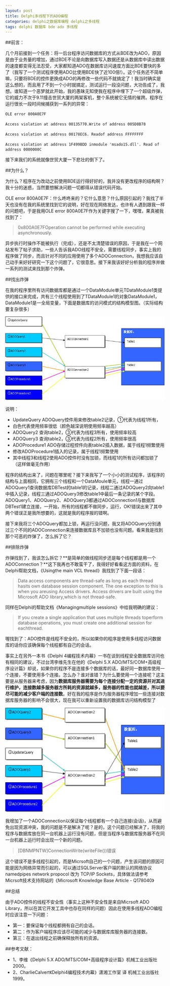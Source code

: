 ```yaml
---
layout: post
title: Delphi多线程下的ADO编程
categories: delphi之数据库编程 delphi之多线程 
tags: delphi 数据库 bde ado 多线程
---
```


##前言：

几个月前接到一个任务：将一后台程序访问数据库的方式从BDE改为ADO，原因是由于业务量的增加，通过BDE不论是向数据库写入数据还是从数据库中读出数据的速度都变得无法忍受，大家都知道ADO在数据库访问速度方面比BDE要快的多了（我写了一个测试程序使用ADO比使用BDE快了近100倍!）。这个任务还不简单嘛，只要将BDE的控件更换成ADO的再修改一些代码不就搞定了！我当时确实是这么想的，而且用了不到一个小时就搞定，测试运行一段没问题，大功告成了，我想。谁知道一个恶梦就此开始，我的愚昧无知使我在程序中埋下了一个超级炸弹，它的威力不次于9.11撞击世贸大厦的两架客机，整个系统被它无情的催跨。程序在运行很长一段时间候捕获到一系列的异常：

```
OLE error 800A0E7F

Access violation at address 00135770.Write of address 005D8B78

Access violation at address 00178EC6. Readof address FFFFFFFF

Access violation at address 1F499BDD inmodule 'msado15.dll'. Read of address 0000000C
```

接下来我们的系统就像世贸大厦一下悲壮的倒下了。 

##为什么？

为什么？程序在为改动之前使用BDE运行得好好的，我并没有更改程序的结构啊？我十分的迷惑，当然要想解决问题一切都得从错误代码开始。

OLE error 800A0E7F：什么咚咚来的？它什么意思？什么原因引起的？我找了半天也没有在我的系统里找到它的说明，好在现在网络发达，也许有人遇到跟我一样的问题吧，于是我用OLE error 800A0E7F作为关键字搜了一下，嘿嘿，果真被我找到了：

>0x800A0E7FOperation cannot be performed while executing
> asynchronously.

异步执行时操作不能被执行（完成），还是不太清楚错误的原因，于是我在一个网站发布了帖子求助，一些人告诉我ADO线程不安全，需要线程同步，事实上我的程序做了同步，而且针对不同的应用使用了多个ADOConnection，我想我应该自己动手来好好研究一下这个问题了，它很意思。接下来我该好好分析我的程序并做一系列的测试来找到那个炸弹。 

##找出炸弹 

在我的程序里所有访问数据库都是通过一个DataModule单元TDataModule1类提供的接口来完成，共有三个线程使用到了TDataModule1的对象DataModule1，DataModule1是一全局变量，下面是数据库的访问模式的结构模型图。（实际结构要复杂很多）

![image](../media/image/2015-12-17/01.jpeg)

说明：

* UpdateQuery    ADOQuery控件用来修改table2记录，①代表为线程1所有，
* 白色代表使用频率很低（颜色越深说明使用频率越高）
* ADOQuery2   查询table2，③代表为线程3所有，使用频率较高
* ADOQuery3 查询table2，③代表为线程2所有，使用频率很高
* ADOProcedure1   ADO存储过程控件向表table2插入数据，属于线程1频繁使用
* 修改ADOProcedure1插入的记录，属于线程1频繁使用
* 其中线程3和线程2使用ADO控件时没有加锁，而线程1的所有访问都加锁了（这样做毫无作用）

程序的结构出来了，问题在哪里呢？接下来我写了一个小小的测试程序，该程序的结构与上面相同，它拥有三个线程和一个DataMoule单元，线程一通过ADOQuery1查询数据库DBTest的table1的记录，线程二通过ADOQuery2向table1中插入记录，线程三通过ADOQuery3修改table1中最后一条记录的某个字段。ADOQuery1、ADOQuery2、ADOQuery3都通过ADOConnection1与数据库DBTest1建立连接，一开始，所有的线程都不做同步，运行，OK!错误出来了其中两个错误正是我所想要的，这就是我的程序报的错啊。

接下来我将三个ADOQuery都加上锁，再运行没问题，我又将ADOQuery分别通过三个不同的ADOConnection来连接数据库且不加锁也没有问题。看来我是找到那个可恶的炸弹了，怎么拆了它？ 

##排除炸弹 

炸弹找到了，我该怎么拆它？**是简单的做线程同步还是每个线程都是用一个ADOConnection？**这下我再也不敢蛮干了，我得好好看看这方面的资料，在Delphi帮助文档，《Usingthe main VCL thread》我找到了下面一段话：

>Data access components are thread-safe as long as each thread hasits own database session component. The one exception to this is when you areusing Access drivers. Access drivers are built using the Microsoft ADO library,which is not thread-safe.

同样在Delphi的帮助文档《Managingmultiple sessions》中给我明确的建议：

>If you create a single application that uses multiple threads toperform database operations, you must create one additional session for eachthread.

喔找到了：ADO控件是线程不安全的，所以如果你的程序是使用多线程访问数据库的话你应该确保每个线程都有自己的会话。

事实上在另外一本书《Delphi 4编程技术内幕》一书在谈到线程安全数据库访问也有相同的建议，不过台湾李维先生在他的《Delphi 5.X ADO/MTS/COM+高级程序设计篇》却说，如果你的程序不是连接多个数据库的话，最好同一数据库使用一个连接，不要使用多个连接。怎么办？谁对谁错？为什么要使用一个连接呢？这主要是从服务器来考虑，因为**数据库服务器需要为每个连接分配一定的资源并对其进行维护，连接数越多服务器方所耗的资源就越多，服务器的性能也就越差，所以要尽可能的减少客户端的连接数**。好在我的程序是作为服务器程序增加一些连接对数据库服务器的影响不会很大，现在我可以重新设置我的数据库访问结构模型了 

![image](../media/image/2015-12-17/02.jpeg)

我增加了一个ADOConnection以保证每个线程都有一个自己连接(会话)，从而避免出现资源冲突，我的问题是不是解决了呢？是的，这个问题已经解决了，将我的程序与数据库放在同一台机器上运行没有问题，但是当程序与数据库服务器不在同一台机器上运行时会出现一个新的问题。 

>[DBNMPNTW]ConnectionWrite(writeFile())错误

这个错误不是多线程引起的，而是Micrsoft自己的一个问题，产生该问题的原因可能是因为网络异常而引起的，可以通过SQLServer客户端的默认的网络协议namedpipes network propocol 改为 TCP/IP Sockets，具体做法请参考Micrsoft技术支持网站的《Microsoft Knowledge Base Article - Q178040》 

##总结

由于ADO控件的线程不安全性（事实上这种不安全性是来自Micrsoft ADO Library，所以在其它开发工具中也存在同样的问题）因此在使用多线程ADO编程时应该注意一下问题： 

* 第一：要保证每个线程都拥有自己的会话。
* 第二：作为客户端程序应该尽可能的减少与数据库库服务器的连接数。
* 第三：在退出线程之前确保释放所有的资源。

##参考文献：

* 1、李维《Delphi 5.X ADO/MTS/COM+高级程序设计篇》机械工业出版社 2000。
* 2、CharlieCalvert《Delphi4编程技术内幕》潇湘工作室 译 机械工业出版社 1999。

